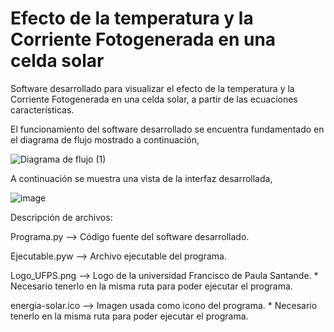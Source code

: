 # Efecto de la temperatura y la Corriente Fotogenerada en una celda solar
Software desarrollado para visualizar el efecto de la temperatura y la Corriente Fotogenerada en una celda solar, a partir de las ecuaciones características.

El funcionamiento del software desarrollado se encuentra fundamentado en el diagrama de flujo mostrado a continuación,

![Diagrama de flujo (1)](https://user-images.githubusercontent.com/83727627/190926762-01c2b31d-7834-491b-aacd-00af07a7fbd9.png)

A continuación se muestra una vista de la interfaz desarrollada,

![image](https://user-images.githubusercontent.com/83727627/190926824-d7c0b904-0924-41d3-bdf5-7434aa01a41e.png)

Descripción de archivos:

Programa.py --> Código fuente del software desarrollado.

Ejecutable.pyw --> Archivo ejecutable del programa.

Logo_UFPS.png --> Logo de la universidad Francisco de Paula Santande. * Necesario tenerlo en la misma ruta para poder ejecutar el programa.

energia-solar.ico --> Imagen usada como icono del programa. * Necesario tenerlo en la misma ruta para poder ejecutar el programa.
